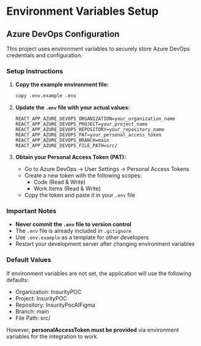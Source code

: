 # Environment Variables Setup

## Azure DevOps Configuration

This project uses environment variables to securely store Azure DevOps credentials and configuration.

### Setup Instructions

1. **Copy the example environment file:**
   ```bash
   copy .env.example .env
   ```

2. **Update the `.env` file with your actual values:**
   
   ```env
   REACT_APP_AZURE_DEVOPS_ORGANIZATION=your_organization_name
   REACT_APP_AZURE_DEVOPS_PROJECT=your_project_name
   REACT_APP_AZURE_DEVOPS_REPOSITORY=your_repository_name
   REACT_APP_AZURE_DEVOPS_PAT=your_personal_access_token
   REACT_APP_AZURE_DEVOPS_BRANCH=main
   REACT_APP_AZURE_DEVOPS_FILE_PATH=src/
   ```

3. **Obtain your Personal Access Token (PAT):**
   - Go to Azure DevOps → User Settings → Personal Access Tokens
   - Create a new token with the following scopes:
     - Code (Read & Write)
     - Work Items (Read & Write)
   - Copy the token and paste it in your `.env` file

### Important Notes

- **Never commit the `.env` file to version control**
- The `.env` file is already included in `.gitignore`
- Use `.env.example` as a template for other developers
- Restart your development server after changing environment variables

### Default Values

If environment variables are not set, the application will use the following defaults:
- Organization: InsurityPOC
- Project: InsurityPOC
- Repository: InsurityPocAIFigma
- Branch: main
- File Path: src/

However, **personalAccessToken must be provided** via environment variables for the integration to work.
